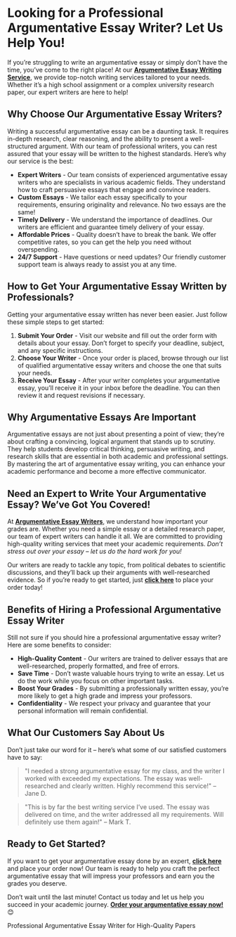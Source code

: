 <h1>Looking for a Professional Argumentative Essay Writer? Let Us Help You!</h1>

<p>If you’re struggling to write an argumentative essay or simply don’t have the time, you’ve come to the right place! At our <strong><a href="https://tinyurl.com/topessay?keyword=argumentative+essay+writer" target="_blank">Argumentative Essay Writing Service</a></strong>, we provide top-notch writing services tailored to your needs. Whether it’s a high school assignment or a complex university research paper, our expert writers are here to help!</p>

<h2>Why Choose Our Argumentative Essay Writers?</h2>

<p>Writing a successful argumentative essay can be a daunting task. It requires in-depth research, clear reasoning, and the ability to present a well-structured argument. With our team of professional writers, you can rest assured that your essay will be written to the highest standards. Here’s why our service is the best:</p>

<ul>
  <li><strong>Expert Writers</strong> - Our team consists of experienced argumentative essay writers who are specialists in various academic fields. They understand how to craft persuasive essays that engage and convince readers.</li>
  <li><strong>Custom Essays</strong> - We tailor each essay specifically to your requirements, ensuring originality and relevance. No two essays are the same!</li>
  <li><strong>Timely Delivery</strong> - We understand the importance of deadlines. Our writers are efficient and guarantee timely delivery of your essay.</li>
  <li><strong>Affordable Prices</strong> - Quality doesn’t have to break the bank. We offer competitive rates, so you can get the help you need without overspending.</li>
  <li><strong>24/7 Support</strong> - Have questions or need updates? Our friendly customer support team is always ready to assist you at any time.</li>
</ul>

<h2>How to Get Your Argumentative Essay Written by Professionals?</h2>

<p>Getting your argumentative essay written has never been easier. Just follow these simple steps to get started:</p>

<ol>
  <li><strong>Submit Your Order</strong> - Visit our website and fill out the order form with details about your essay. Don’t forget to specify your deadline, subject, and any specific instructions.</li>
  <li><strong>Choose Your Writer</strong> - Once your order is placed, browse through our list of qualified argumentative essay writers and choose the one that suits your needs.</li>
  <li><strong>Receive Your Essay</strong> - After your writer completes your argumentative essay, you’ll receive it in your inbox before the deadline. You can then review it and request revisions if necessary.</li>
</ol>

<h2>Why Argumentative Essays Are Important</h2>

<p>Argumentative essays are not just about presenting a point of view; they’re about crafting a convincing, logical argument that stands up to scrutiny. They help students develop critical thinking, persuasive writing, and research skills that are essential in both academic and professional settings. By mastering the art of argumentative essay writing, you can enhance your academic performance and become a more effective communicator.</p>

<h2>Need an Expert to Write Your Argumentative Essay? We’ve Got You Covered!</h2>

<p>At <strong><a href="https://tinyurl.com/topessay?keyword=argumentative+essay+writer" target="_blank">Argumentative Essay Writers</a></strong>, we understand how important your grades are. Whether you need a simple essay or a detailed research paper, our team of expert writers can handle it all. We are committed to providing high-quality writing services that meet your academic requirements. <em>Don’t stress out over your essay – let us do the hard work for you!</em></p>

<p>Our writers are ready to tackle any topic, from political debates to scientific discussions, and they’ll back up their arguments with well-researched evidence. So if you’re ready to get started, just <strong><a href="https://tinyurl.com/topessay?keyword=argumentative+essay+writer" target="_blank">click here</a></strong> to place your order today!</p>

<h2>Benefits of Hiring a Professional Argumentative Essay Writer</h2>

<p>Still not sure if you should hire a professional argumentative essay writer? Here are some benefits to consider:</p>

<ul>
  <li><strong>High-Quality Content</strong> - Our writers are trained to deliver essays that are well-researched, properly formatted, and free of errors.</li>
  <li><strong>Save Time</strong> - Don’t waste valuable hours trying to write an essay. Let us do the work while you focus on other important tasks.</li>
  <li><strong>Boost Your Grades</strong> - By submitting a professionally written essay, you’re more likely to get a high grade and impress your professors.</li>
  <li><strong>Confidentiality</strong> - We respect your privacy and guarantee that your personal information will remain confidential.</li>
</ul>

<h2>What Our Customers Say About Us</h2>

<p>Don’t just take our word for it – here’s what some of our satisfied customers have to say:</p>

<blockquote>
  <p>"I needed a strong argumentative essay for my class, and the writer I worked with exceeded my expectations. The essay was well-researched and clearly written. Highly recommend this service!" – Jane D.</p>
</blockquote>

<blockquote>
  <p>"This is by far the best writing service I’ve used. The essay was delivered on time, and the writer addressed all my requirements. Will definitely use them again!" – Mark T.</p>
</blockquote>

<h2>Ready to Get Started?</h2>

<p>If you want to get your argumentative essay done by an expert, <strong><a href="https://tinyurl.com/topessay?keyword=argumentative+essay+writer" target="_blank">click here</a></strong> and place your order now! Our team is ready to help you craft the perfect argumentative essay that will impress your professors and earn you the grades you deserve.</p>

<p>Don’t wait until the last minute! Contact us today and let us help you succeed in your academic journey. <strong><a href="https://tinyurl.com/topessay?keyword=argumentative+essay+writer" target="_blank">Order your argumentative essay now!</a></strong> 😊</p>
Professional Argumentative Essay Writer for High-Quality Papers
